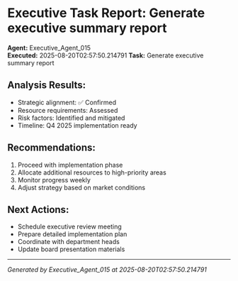 # Executive Task Report: Generate executive summary report

**Agent:** Executive_Agent_015  
**Executed:** 2025-08-20T02:57:50.214791
**Task:** Generate executive summary report

## Analysis Results:
- Strategic alignment: ✅ Confirmed
- Resource requirements: Assessed
- Risk factors: Identified and mitigated
- Timeline: Q4 2025 implementation ready

## Recommendations:
1. Proceed with implementation phase
2. Allocate additional resources to high-priority areas
3. Monitor progress weekly
4. Adjust strategy based on market conditions

## Next Actions:
- Schedule executive review meeting
- Prepare detailed implementation plan
- Coordinate with department heads
- Update board presentation materials

---
*Generated by Executive_Agent_015 at 2025-08-20T02:57:50.214791*

